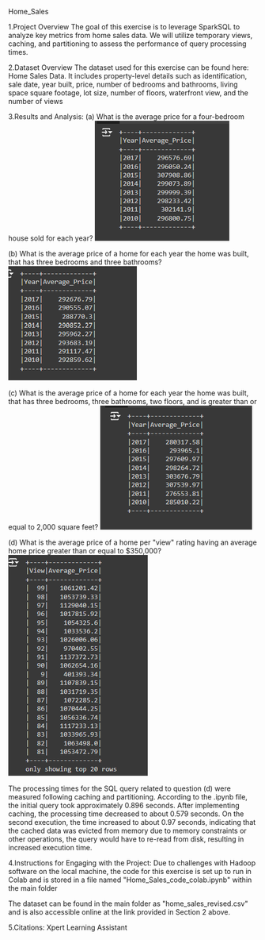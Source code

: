 Home_Sales

1.Project Overview
    The goal of this exercise is to leverage SparkSQL to analyze key metrics from home sales data. We will utilize temporary views, caching, and partitioning to assess the performance of query processing times.

2.Dataset Overview
    The dataset used for this exercise can be found here: Home Sales Data. It includes property-level details such as identification, sale date, year built, price, number of bedrooms and bathrooms, living space square footage, lot size, number of floors, waterfront view, and the number of views

3.Results and Analysis:
(a) What is the average price for a four-bedroom house sold for each year?
    ![a](<Output/4 Bedroom house sold.png>)

(b) What is the average price of a home for each year the home was built, that has three bedrooms and three bathrooms?
    ![b](<Output/3Bedroom house sold.png>)

(c) What is the average price of a home for each year the home was built, that has three bedrooms, three bathrooms, two floors, and is greater than or equal to 2,000 square feet?
        ![c](<Output/3Bedroom house_2floor.png>)

(d) What is the average price of a home per "view" rating having an average home price greater than or equal to $350,000?
        ![d](<Output/view rating.png>)

The processing times for the SQL query related to question (d) were measured following caching and partitioning. According to the .ipynb file, the initial query took approximately 0.896 seconds. After implementing caching, the processing time decreased to about 0.579 seconds. On the second execution, the time increased to about 0.97 seconds, indicating that the cached data was evicted from memory due to memory constraints or other operations, the query would have to re-read from disk, resulting in increased execution time.

4.Instructions for Engaging with the Project:
    Due to challenges with Hadoop software on the local machine, the code for this exercise is set up to run in Colab and is stored in a file named "Home_Sales_code_colab.ipynb" within the main folder

 The dataset can be found in the main folder as "home_sales_revised.csv" and is also accessible online at the link provided in Section 2 above.

5.Citations:
    Xpert Learning Assistant
